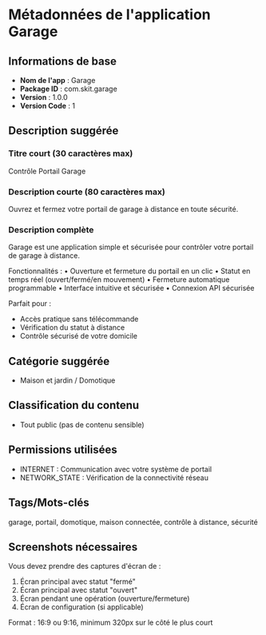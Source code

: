 # Métadonnées de l'application Garage

## Informations de base
- **Nom de l'app** : Garage
- **Package ID** : com.skit.garage
- **Version** : 1.0.0
- **Version Code** : 1

## Description suggérée

### Titre court (30 caractères max)
Contrôle Portail Garage

### Description courte (80 caractères max)
Ouvrez et fermez votre portail de garage à distance en toute sécurité.

### Description complète
Garage est une application simple et sécurisée pour contrôler votre portail de garage à distance.

Fonctionnalités :
• Ouverture et fermeture du portail en un clic
• Statut en temps réel (ouvert/fermé/en mouvement)
• Fermeture automatique programmable
• Interface intuitive et sécurisée
• Connexion API sécurisée

Parfait pour :
- Accès pratique sans télécommande
- Vérification du statut à distance
- Contrôle sécurisé de votre domicile

## Catégorie suggérée
- Maison et jardin / Domotique

## Classification du contenu
- Tout public (pas de contenu sensible)

## Permissions utilisées
- INTERNET : Communication avec votre système de portail
- NETWORK_STATE : Vérification de la connectivité réseau

## Tags/Mots-clés
garage, portail, domotique, maison connectée, contrôle à distance, sécurité

## Screenshots nécessaires
Vous devez prendre des captures d'écran de :
1. Écran principal avec statut "fermé"
2. Écran principal avec statut "ouvert"  
3. Écran pendant une opération (ouverture/fermeture)
4. Écran de configuration (si applicable)

Format : 16:9 ou 9:16, minimum 320px sur le côté le plus court
